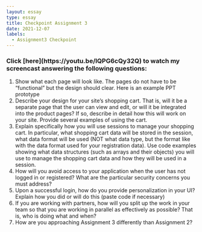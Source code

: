 ```yaml
---
layout: essay
type: essay
title: Checkpoint Assignment 3
date: 2021-12-07
labels:
  - Assignment3 Checkpoint
---
```


<h3>Click [here](https://youtu.be/IQPG6cQy32Q) to watch my screencast answering the following questions:</h3>

1. Show what each page will look like. The pages do not have to be “functional” but the design should clear. Here is an example PPT prototype
2. Describe your design for your site’s shopping cart. That is, will it be a separate page that the user can view and edit, or will it be integrated into the product pages? If so, describe in detail how this will work on your site. Provide several examples of using the cart.
3. Explain specifically how you will use sessions to manage your shopping cart. In particular, what shopping cart data will be stored in the session, what data format will be used (NOT what data type, but the format like with the data format used for your registration data). Use code examples showing what data structures (such as arrays and their objects) you will use to manage the shopping cart data and how they will be used in a session.
4. How will you avoid access to your application when the user has not logged in or registered? What are the particular security concerns you must address?
5. Upon a successful login, how do you provide personalization in your UI? Explain how you did or will do this (paste code if necessary)
6. If you are working with partners, how will you split up the work in your team so that you are working in parallel as effectively as possible? That is, who is doing what and when?
7. How are you approaching Assignment 3 differently than Assignment 2?


